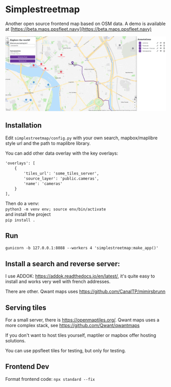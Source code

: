 # Simplestreetmap

Another open source frontend map based on OSM data. A demo is available at [https://beta.maps.ppsfleet.navy](https://beta.maps.ppsfleet.navy)

![screenshot](./simplestreetmap/static/images/screenshot.png)

## Installation

Edit `simplestreetmap/config.py` with your own search, mapbox/maplibre style url and the path to maplibre library.

You can add other data overlay with the key overlays:

```
'overlays': [
    {
        'tiles_url': 'some_tiles_server',
        'source_layer': 'public.cameras',
        'name': 'cameras'
    }
],
```

Then do a venv:  
`python3 -m venv env; source env/bin/activate`   
and install the project  
`pip install .`

## Run

```
gunicorn -b 127.0.0.1:8088 --workers 4 'simplestreetmap:make_app()'
``` 

## Install a search and reverse server:

I use ADDOK: https://addok.readthedocs.io/en/latest/, it's quite easy to install and works very well with french addresses.

There are other. Qwant maps uses https://github.com/CanalTP/mimirsbrunn

## Serving tiles

For a small server, there is https://openmaptiles.org/. Qwant maps uses a more complex stack, see https://github.com/Qwant/qwantmaps

If you don't want to host tiles yourself, maptiler or mapbox offer hosting solutions.

You can use ppsfleet tiles for testing, but only for testing.


## Frontend Dev

Format frontend code: `npx standard --fix`

